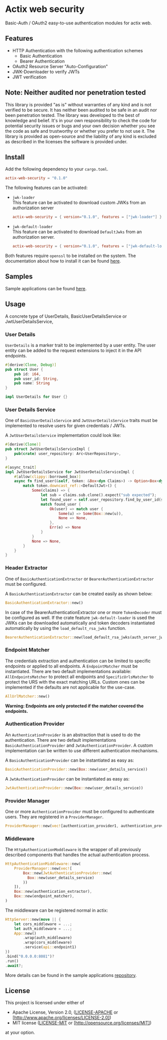 # Actix web security

Basic-Auth / OAuth2 easy-to-use authentication modules for actix web.

## Features

* HTTP Authentication with the following authentication schemes
  * Basic Authentication
  * Bearer Authentication
* OAuth2 Resource Server "Auto-Configuration"
* JWK-Downloader to verify JWTs
* JWT verification

## Note: Neither audited nor penetration tested 
This library is provided "as is" without warranties of any kind and is not verified to be secure. 
It has neither been audited to be safe in an audit nor been penetration tested. 
The library was developed to the best of knowledge and belief.
It's in your own responsibility to check the code for potential security issues or bugs and your own decision 
whether you see the code as safe and trustworthy or whether you prefer to not use it.
The library is provided as open-source and the liability of any kind is excluded as described in the licenses
the software is provided under.


## Install
Add the following dependency to your `cargo.toml`.

```toml
actix-web-security = "0.1.0"
```

The following features can be activated:
* `jwk-loader`  
  This feature can be activated to download custom JWKs from an authorization server
  ```toml
  actix-web-security = { version="0.1.0", features = ["jwk-loader"] }
  ```
  
* `jwk-default-loader`  
  This feature can be activated to download `DefaultJwks` from an authorization server.
  ```toml
  actix-web-security = { version="0.1.0", features = ["jwk-default-loader"] }
  ```

Both features require `openssl` to be installed on the system.
The documentation about how to install it can be found [here](https://docs.rs/openssl/0.10.32/openssl/#automatic).

## Samples
Sample applications can be found [here](https://github.com/cschaible/actix-web-security-samples).



## Usage
A concrete type of UserDetails, BasicUserDetailsService or JwtUserDetailsService,


### User Details
`UserDetails` is a marker trait to be implemented by a user entity. The user entity can be
added to the request extensions to inject it in the API endpoints.

```rust
#[derive(Clone, Debug)]
pub struct User {
    pub id: i64,
    pub user_id: String,
    pub name: String
}

impl UserDetails for User {}
```


### User Details Service
One of `BasicUserDetailsService` and `JwtUserDetailsService` traits must be implemented to
resolve users for given credentials / JWTs.  

A `JwtUserDetailsService` implementation could look like:
```rust
#[derive(Clone)]
pub struct JwtUserDetailsServiceImpl {
    pub(crate) user_repository: Arc<UserRepository>,
}

#[async_trait]
impl JwtUserDetailsService for JwtUserDetailsServiceImpl {
    #[allow(clippy::borrowed_box)]
    async fn find_user(&self, token: &Box<dyn Claims>) -> Option<Box<dyn UserDetails>> {
        match token.downcast_ref::<DefaultJwt>() {
            Some(claims) => {
                let sub = claims.sub.clone().expect("sub expected");
                let found_user = self.user_repository.find_by_user_id(sub.clone()).await;
                match found_user {
                    Ok(user) => match user {
                        Some(u) => Some(Box::new(u)),
                        None => None,
                    },
                    Err(e) => None
                }
            }
            None => None,
        }
    }
}
```


### Header Extractor
One of `BasicAuthenticationExtractor` or `BearerAuthenticationExtractor` must be configured.

A `BasicAuthenticationExtractor` can be created easily as shown below:
```rust
BasicAuthenticationExtractor::new()
```
In case of the BearerAuthenticationExtractor one or more `TokenDecoder` must be configured as well. 
If the crate feature `jwk-default-loader` is used the JWKs can be downloaded automatically and token
decoders instantiated automatically by using the `load_default_rsa_jwks` function.

```rust
BearerAuthenticationExtractor::new(load_default_rsa_jwks(auth_server_jwks_url, Algorithm::RS256)?);
```


### Endpoint Matcher
The credentials extraction and authentication can be limited to specific endpoints or applied
to all endpoints. A `EndpointMatcher` must be instantiated. There are two default implementations
available: `AllEndpointsMatcher` to protect all endpoints and `SpecificUrlsMatcher` to protect
the URS with the exact matching URLs. Custom ones can be implemented if the defaults are not
applicable for the use-case.  

```rust
AllUrlMatcher::new()
```
<b>Warning: Endpoints are only protected if the matcher covered the endpoints.</b>


### Authentication Provider
An `AuthenticationProvider` is an abstraction that is used to do the authentication.
There are two default implementations `BasicAuthenticationProvider` and `JwtAuthenticationProvider`.
A custom implementation can be written to use different authentication mechanisms.

A `BasicAuthenticationProvider` can be instantiated as easy as:
```rust
BasicAuthenticationProvider::new(Box::new(user_details_service))
```

A `JwtAuthenticationProvider` can be instantiated as easy as:
```rust
JwtAuthenticationProvider::new(Box::new(user_details_service))
```

### Provider Manager
One or more `AuthenticationProvider` must be configured to authenticate users.
They are registered in a `ProviderManager`.

```rust
ProviderManager::new(vec![authentication_provider1, authentication_provider2])
```

### Middleware
The `HttpAuthenticationModdleware` is the wrapper of all previously described 
components that handles the actual authentication process.

```rust
HttpAuthenticationMiddleware::new(
    ProviderManager::new(vec![
        Box::new(JwtAuthenticationProvider::new(
          Box::new(user_details_service)
        ))
    ]),
    Box::new(authentication_extractor),
    Box::new(endpoint_matcher),
)
```

The middleware can be registered normal in actix:
```rust
HttpServer::new(move || {
    let cors_middleware = ...;
    let auth_middleware = ...;
    App::new()
        .wrap(auth_middleware)
        .wrap(cors_middleware)
        .service(api::endpoint1)
})
.bind("0.0.0.0:8081")?
.run()
.await?;
```

More details can be found in the sample applications [repository](https://github.com/cschaible/actix-web-security-samples).

## License

This project is licensed under either of

* Apache License, Version 2.0, ([LICENSE-APACHE](LICENSE-APACHE) or
  [http://www.apache.org/licenses/LICENSE-2.0])
* MIT license ([LICENSE-MIT](LICENSE-MIT) or
  [http://opensource.org/licenses/MIT])

at your option.